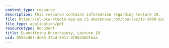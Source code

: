 ```yaml
---
content_type: resource
description: This resource contains information regarding lecture 10.
file: https://ol-ocw-studio-app-qa.s3.amazonaws.com/courses/12-s990-quantifying-uncertainty-fall-2012/0556cd03dc8637bd50113f86d36dfeaa_MIT12_S990F12_lec10.pdf
file_type: application/pdf
resourcetype: Document
title: Quantifying Uncertainty, Lecture 10
uid: 0556cd03-dc86-37bd-5011-3f86d36dfeaa
---
```

